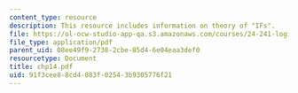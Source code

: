 ```yaml
---
content_type: resource
description: This resource includes information on theory of "IFs".
file: https://ol-ocw-studio-app-qa.s3.amazonaws.com/courses/24-241-logic-i-fall-2005/91f3cee88cd4083f02543b9305776f21_chp14.pdf
file_type: application/pdf
parent_uid: 08ee49f9-2738-2cbe-85d4-6e04eaa3def0
resourcetype: Document
title: chp14.pdf
uid: 91f3cee8-8cd4-083f-0254-3b9305776f21
---
```

